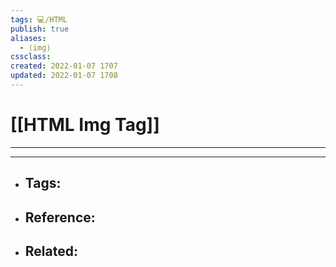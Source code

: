 ```yaml
---
tags: 💻️/HTML 
publish: true
aliases: 
  - ⟨img⟩
cssclass: 
created: 2022-01-07 1707
updated: 2022-01-07 1708
---
```


# [[HTML Img Tag]]

---



---

- Tags: 
	- 
- Reference:
	- 
- Related:
	- 
